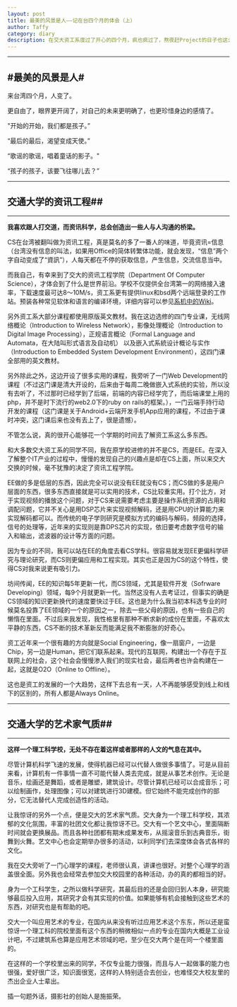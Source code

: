 ```yaml
---
layout: post
title: 最美的风景是人——记在台四个月的体会（上）
author: Taffy
category: diary
description: 在交大资工系度过了开心的四个月，疯也疯过了，熬夜赶Project的日子也这么一转眼就过去了。也让我更坚信了两件事请：我以后一定要跟人一起打交道；资讯科学这个行当会是我要做一辈子的事情。
---
```


---
#最美的风景是人#
---

来台湾四个月，人变了。

更自由了，眼界更开阔了，对自己的未来更明确了，也更珍惜身边的感情了。

"开始的开始，我们都是孩子。”

“最后的最后，渴望变成天使。”

“歌谣的歌谣，唱着童话的影子。"

“孩子的孩子，该要飞往哪儿去？”

---
## 交通大学的资讯工程##
---

**我喜欢跟人打交道，而资讯科学，总会创造出一些人与人沟通的桥梁。**

CS在台湾被翻叫做为资讯工程，真是莫名的多了一番人的味道，毕竟资讯=信息（台湾没有信息的叫法，如果用Office的简体转繁体功能，就会发现，“信息”两个字自动变成了“資訊”），人每天都在不停的获取信息，产生信息，交流信息当中。

而我自己，有幸来到了交大的资讯工程学院（Department Of Computer Science），才体会到了什么是世界前沿。学校不仅提供全台湾第一的网络接入速率，下载速度最可达8～10M/s，资工系更有提供linux和bsd两个远端登录的工作站。预装各种常见软体和语言的编译环境，详细内容可以参见[系机中的Wiki][wiki]。

另外资工系大部分课程都使用原版英文教材。我在这边选修的四门专业课，无线网络概论（Introduction to Wireless Network），影像处理概论（Introduction to Digital Image Processing），正规语言概论（Formal Language and Automata，在大陆叫形式语言及自动机） 以及嵌入式系統设计概论与实作（Introduction to Embedded System Development Environment），这四门课全部用的英文教材。

另外除此之外，这边开设了很多实用的课程，我旁听了一门Web Development的课程（不过这门课是清大开设的，后来由于每周二晚做嵌入式系统的实验，所以没有去听了，不过那时已经学到了后端，前端的内容已经学完了，而后端课堂上用的php，并不是时下流行的web2.0下的ruby on rails的框架。），一门云端手持行动开发的课程（这门课是关于Android+云端开发手机App应用的课程，不过由于课时冲突，这门课后来也没有去上了，很是遗憾）。

不管怎么说，真的很开心能够花一个学期的时间去了解资工系这么多东西。

和大多数交大资工系的同学不同，我在原学校进修的并不是CS，而是EE。在深入了解整个IT产业的过程中，慢慢的发现自己的兴趣点是却在CS上面，所以来交大交换的时候，毫不犹豫的决定了资讯工程学院。

EE做的多是低层的东西，因此完全可以说没有EE就没有CS；而CS做的多是用户层面的东西，很多东西直接就是可以实用的技术，CS比较重实用。打个比方，对于实现视频的播放这个问题，对于CS来说需要考虑主要是操作系统资源的占用和调配问题，它并不关心是用DSP芯片来实现视频解码，还是用CPU的计算能力来实现解码都可以。而传统的电子学则研究是模拟方式的编码与解码，频段的选择，信号的处理等，近年来的实现则是靠DPS芯片的实现，依旧要考虑数字信号的输入和输出，滤波器的设计等方面的问题。

因为专业的不同，我可以站在EE的角度去看CS学科。很容易就发现EE更偏科学研究与理论研究，而CS则更偏应用和工程实现。其实也正是因为CS的这个特性，使得CS对我来说更有吸引力。

坊间传闻，EE的知识每5年更新一代，而CS领域，尤其是软件开发（Sofrware Developing）领域，每9个月就更新一代。当然这没有人去考证过，但事实的确是CS领域的知识更新换代的速度要快过于EE。这也是为什么我当初本科选专业的时候莫名投靠了EE领域的一个的原因之一，除去一些父母的原因，也有一些自己的懒惰在里面。不过后来我发现，我性格里有那种不断求新的成份在里面，不喜欢太平静的东西，CS不断的技术革新反而能满足我不断膨胀的好奇心。

资工近年来一个很有趣的方向就是Social Engineering，像一扇窗户，一边是Chip，另一边是Human，把它们联系起来。现代的互联网，构建出一个存在于互联网上的社会，这个社会会慢慢渗入我们的现实社会，最后两者也许会构建在一起，这就是O2O（Online to Offline）。

这也是资工的发展的一个大趋势，这样下去总有一天，人不再能够感受到线上和线下的区别的，所有人都是Always Online。

---
## 交通大学的艺术家气质##
---

**这样一个理工科学校，无处不存在着这样或者那样的人文的气息在其中。**

尽管计算机科学飞速的发展，使得机器已经可以代替人做很多事情了。可是从目前来看，计算机有一件事情一直不可能代替人类去完成，就是从事艺术创作。无论是音乐，绘画还是舞蹈，或者是雕塑，建筑设计。尽管计算机已经可以合成音乐；可以绘制画作，处理图像；可以对建筑进行3D建模。但它始终不能完成创作的部分，它无法替代人完成创造性的活动。

让我惊讶的另外一个点，便是交大的艺术家气质。交大身为一个理工科学校，其浓郁的文化氛围，丰富的社团文化都让我惊讶不已。交大有一个艺文中心，里面隔断时间就会更换展品。而且各种社团都有期末成果发布，从摇滚音乐到古典音乐，街舞到火舞。艺文中心也会定期举办很多的活动，以利同学们去深度体会各式各样的文化。

我在交大旁听了一门心理学的课程，老师很认真，讲课也很好。对整个心理学的涵盖很全面。另外我也会经常去参加交大校园里的各种活动，办的真的都相当的好。

身为一个工科学生，之所以做科学研究，其最后目的还是会回归到人本身，研究能够最后投入应用，其研究才会有其实现的价值。如果能够有机会接触到这些艺术的东西，对研究也是有帮助的吧。

交大一个叫应用艺术的专业，在国内从来没有听过应用艺术这个东东，所以还是蛮惊讶一个理工科的院校里面有这个东西的稍微相似一点的专业在国内大概是工业设计吧，不过建筑系也算是应用艺术领域的吧，至少在交大两个是在同一个楼里面的。

在这样的一个学校里出来的同学，不仅专业能力很强，而且与人一起做事的能力也很强，爱好很广泛，知识面很宽，这样的人特别适合去创业，也难怪交大校友里的杰出企业人士辈出。

插一句题外话，摄影社的创始人是施振荣。



<!--#交通大学的朋友们#

---

交大的日子，最难忘的就是这些朋友们。

- 一起去环岛的，好难忘的经历啊。May

  **王老师**，**若愚**，**梦吟**

- 一起在图书馆自习的（包括浩然五楼约饭党们）。 Feb ~ June

  **辰光**，**Cnmpp902**，**大一**，**lbqqq**，**晔姐**，**梦吟**，**郭思敏**
  **海苔**，**Shao_lx**，**Xu_Han**，**郭萍**，**宋教授**，**王老师**，**若愚**

- 一起去垦丁的。May

  **晔姐**，**晔总**，**王老师**，**若愚**，**梦吟**，**思敏**，**宋教授**，

- 一起去上（听）过课的。Feb ~ June

  **QianK**，**大小姐**，**Shao_lx**，**Wu_HongJie**，**程程**，**ZhangN**，**Cnmpp902**，**Wang_HQ**，
  **杨婷**，**Chen_yn**，**在在君**，**阿宝**，**W_JianBang**,**宋教授**，**晔姐**，**剑航**，**YYY**

- 一个寝室的。Feb ~ June

  **辰光**，**ZhangN**，**若愚**

- 一起排过节目的。June

  **晔总**，**王老师**，**梦吟**，**陈鹏**，**徐娘娘**，**海苔**，**大一**，**梦吟**，**阿宝**，**若愚**，**晔姐**，**Wang_BY**，
  **W_JianBang**，**Cnmpp902**，**大师姐**，**郭萍**，**张迪**

- 一起去内湾的。May

  **L_Huang**，**Wu_HongJie**

- 一起去听演唱会的。May -->

[wiki]: http://help.cs.nctu.edu.tw/help/index.php/%E5%88%86%E9%A1%9E:%E5%B7%A5%E4%BD%9C%E7%AB%99
